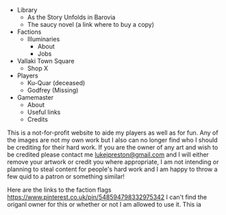 - Library
    - As the Story Unfolds in Barovia
    - The saucy novel (a link where to buy a copy)
- Factions
    - Illuminaries
        - About
        - Jobs
- Vallaki Town Square
    - Shop X
- Players
    - Ku-Quar (deceased)
    - Godfrey (Missing)
- Gamemaster
    - About
    - Useful links
    - Credits


This is a not-for-profit website to aide my players as well as for fun. Any of the images are not my own work but I also can no longer find who I should be crediting for their hard work. If you are the owner of any art and wish to be credited please contact me lukejpreston@gmail.com and I will either remove your artwork or credit you where appropriate, I am not intending or planning to steal content for people's hard work and I am happy to throw a few quid to a patron or something similar!

Here are the links to the faction flags https://www.pinterest.co.uk/pin/548594798332975342 I can't find the origanl owner for this or whether or not I am allowed to use it. This ia 